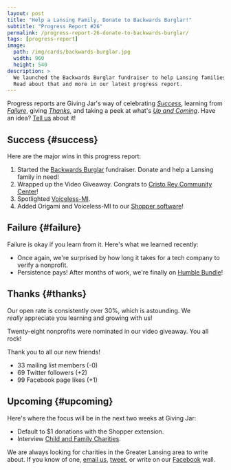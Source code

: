 ```yaml
---
layout: post
title: "Help a Lansing Family, Donate to Backwards Burglar!"
subtitle: "Progress Report #26"
permalink: /progress-report-26-donate-to-backwards-burglar/
tags: [progress-report]
image:
  path: /img/cards/backwards-burglar.jpg
  width: 960
  height: 540
description: >
  We launched the Backwards Burglar fundraiser to help Lansing families in need!
  Read about that and more in our latest progress report.
---
```


Progress reports are Giving Jar's way of celebrating *[Success][1]*, learning from *[Failure][2]*, giving *[Thanks][3]*, and taking a peek at what's *[Up and Coming][4]*. Have an idea? [Tell us][5] about it!

## Success {#success}

Here are the major wins in this progress report:

1. Started the [Backwards Burglar][11] fundraiser. Donate and help a Lansing family in need!
2. Wrapped up the Video Giveaway. Congrats to [Cristo Rey Community Center][12]!
3. Spotlighted [Voiceless-MI][9].
4. Added Origami and Voiceless-MI to our [Shopper software][8]!

## Failure {#failure}

Failure is okay if you learn from it. Here's what we learned recently:

* Once again, we're surprised by how long it takes for a tech company to verify a nonprofit.
* Persistence pays! After months of work, we're finally on [Humble Bundle][13]!

## Thanks {#thanks}

Our open rate is consistently over 30%, which is astounding. We _really_ appreciate you learning and growing with us!

Twenty-eight nonprofits were nominated in our video giveaway. You all rock!

Thank you to all our new friends!

* 33 mailing list members (-0)
* 69 Twitter followers (+2)
* 99 Facebook page likes (+1)

## Upcoming {#upcoming}

Here's where the focus will be in the next two weeks at Giving Jar:

* Default to $1 donations with the Shopper extension.
* Interview [Child and Family Charities][10].

We are always looking for charities in the Greater Lansing area to write about. If you know of one, [email us][5], [tweet][6], or write on our [Facebook][7] wall.



[1]: #success "Success Section"
[2]: #failure "Failure Section"
[3]: #thanks "Thanks Section"
[4]: #upcoming "Upcoming Section"
[5]: mailto:hello@givingjar.org "Email Giving Jar"
[6]: https://twitter.com/givingjar "Giving Jar on Twitter"
[7]: https://www.facebook.com/givingjarorg "Giving Jar on Facebook"
[8]: http://bit.ly/GivingJarShopper "Giving Jar Shopper for Chrome"
[9]: http://blog.givingjar.org/charity-spotlight-voiceless-mi/ "Voiceless-MI Spotlight"
[10]: http://www.childandfamily.org/ "Child and Family Charities Homepage"
[11]: https://www.facebook.com/donate/10211106785646477/ "Backwards Burglar Fundraiser on Facebook"
[12]: http://www.cristoreycommunity.org/ "Cristo Rey Community Center Homepage"
[13]: https://www.humblebundle.com/store/select-charity/charity/196655 "Choose Giving Jar when you shop on Humble Bundle"
